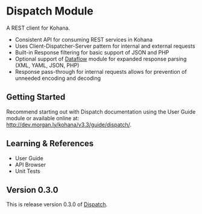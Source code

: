 # Dispatch Module

A REST client for Kohana. 

- Consistent API for consuming REST services in Kohana
- Uses Client-Dispatcher-Server pattern for internal and external requests
- Built-in Response filtering for basic support of JSON and PHP
- Optional support of [Dataflow](https://github.com/morgan/kohana-dataflow) module for 
expanded response parsing (XML, YAML, JSON, PHP)
- Response pass-through for internal requests allows for prevention of unneeded encoding and decoding

## Getting Started

Recommend starting out with Dispatch documentation using the User Guide module or available 
online at: http://dev.morgan.ly/kohana/v3.3/guide/dispatch/.

## Learning & References

- User Guide
- API Browser
- Unit Tests

## Version 0.3.0

This is release version 0.3.0 of [Dispatch](https://github.com/morgan/kohana-dispatch).
